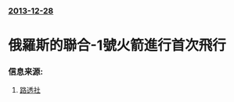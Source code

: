### [2013-12-28](/news/2013/12/28/index.md)

##### 
#  俄羅斯的聯合-1號火箭進行首次飛行 




### 信息来源:

1. [路透社](http://uk.reuters.com/article/2013/12/28/uk-russia-space-idUKBRE9BR06G20131228)
